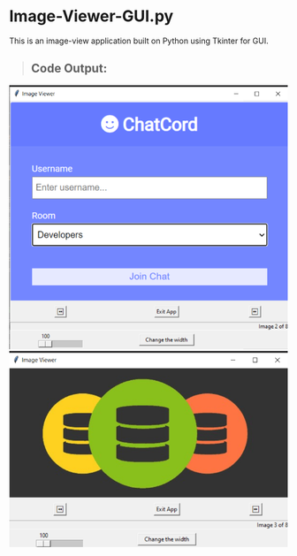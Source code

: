 # Image-Viewer-GUI.py
This is an image-view application built on Python using Tkinter for GUI.

>## Code Output: 
<img src="/image-viewer-1.png"/>
<img src="/image-viewer-2.png"/>
